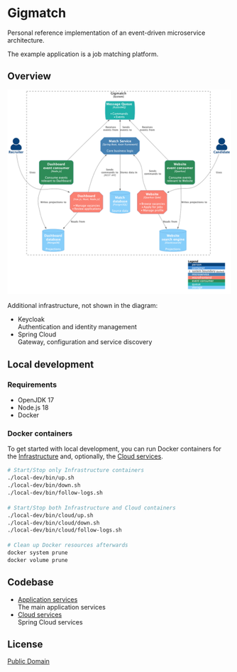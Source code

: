 # Gigmatch

Personal reference implementation of an event-driven microservice architecture.

The example application is a job matching platform.

## Overview

![Overview](./diagrams/overview.png)

Additional infrastructure, not shown in the diagram:

* Keycloak  
  Authentication and identity management
* Spring Cloud  
  Gateway, configuration and service discovery

## Local development

### Requirements

* OpenJDK 17
* Node.js 18
* Docker

### Docker containers

To get started with local development, you can run Docker containers for
the [Infrastructure](./local-dev/infrastructure.yml) and, optionally, the [Cloud services](./local-dev/cloud.yml).

```bash
# Start/Stop only Infrastructure containers
./local-dev/bin/up.sh
./local-dev/bin/down.sh
./local-dev/bin/follow-logs.sh

# Start/Stop both Infrastructure and Cloud containers
./local-dev/bin/cloud/up.sh
./local-dev/bin/cloud/down.sh
./local-dev/bin/cloud/follow-logs.sh

# Clean up Docker resources afterwards
docker system prune
docker volume prune
```

## Codebase

* [Application services](./services)  
  The main application services
* [Cloud services](./cloud)  
  Spring Cloud services

## License

[Public Domain](LICENSE)
